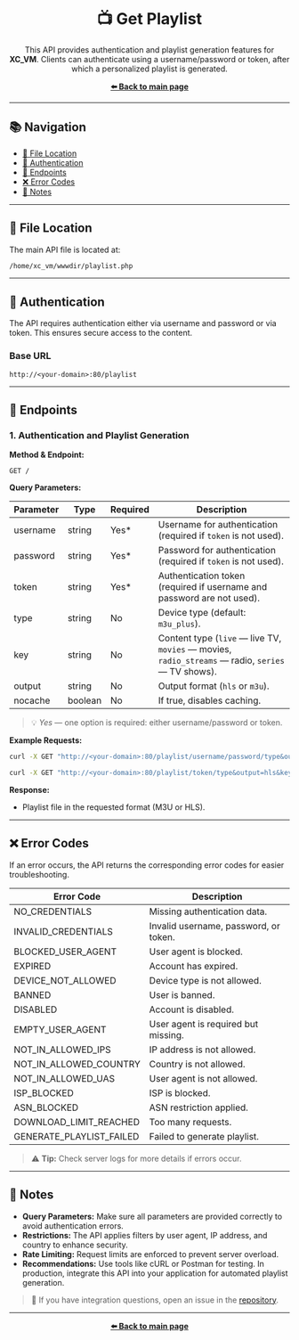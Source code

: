 <h1 align="center">📺 Get Playlist</h1>

<p align="center">
  This API provides authentication and playlist generation features for <b>XC_VM</b>.  
  Clients can authenticate using a username/password or token, after which a personalized playlist is generated.
</p>

<p align="center">
  <a href="../../en/main-page.md"><b>⬅️ Back to main page</b></a>
</p>

---

## 📚 Navigation

* [📂 File Location](#file-location)
* [🔑 Authentication](#authentication)
* [🚀 Endpoints](#endpoints)
* [❌ Error Codes](#error-codes)
* [🧾 Notes](#notes)

---

## 📂 File Location

The main API file is located at:

```bash
/home/xc_vm/wwwdir/playlist.php
```

---

## 🔑 Authentication

The API requires authentication either via username and password or via token.
This ensures secure access to the content.

### Base URL

```http
http://<your-domain>:80/playlist
```

---

## 🚀 Endpoints

### 1. Authentication and Playlist Generation

**Method & Endpoint:**

```http
GET /
```

**Query Parameters:**

| Parameter | Type    | Required | Description                                                                                       |
| --------- | ------- | -------- | ------------------------------------------------------------------------------------------------- |
| username  | string  | Yes*     | Username for authentication (required if `token` is not used).                                    |
| password  | string  | Yes*     | Password for authentication (required if `token` is not used).                                    |
| token     | string  | Yes*     | Authentication token (required if username and password are not used).                            |
| type      | string  | No       | Device type (default: `m3u_plus`).                                                                |
| key       | string  | No       | Content type (`live` — live TV, `movies` — movies, `radio_streams` — radio, `series` — TV shows). |
| output    | string  | No       | Output format (`hls` or `m3u`).                                                                   |
| nocache   | boolean | No       | If true, disables caching.                                                                        |

> 💡 *Yes* — one option is required: either username/password or token.

**Example Requests:**

```bash
curl -X GET "http://<your-domain>:80/playlist/username/password/type&output=hls&key=live"
```

```bash
curl -X GET "http://<your-domain>:80/playlist/token/type&output=hls&key=live"
```

**Response:**

* Playlist file in the requested format (M3U or HLS).

---

## ❌ Error Codes

If an error occurs, the API returns the corresponding error codes for easier troubleshooting.

| Error Code               | Description                           |
| ------------------------ | ------------------------------------- |
| NO_CREDENTIALS           | Missing authentication data.          |
| INVALID_CREDENTIALS      | Invalid username, password, or token. |
| BLOCKED_USER_AGENT       | User agent is blocked.                |
| EXPIRED                  | Account has expired.                  |
| DEVICE_NOT_ALLOWED       | Device type is not allowed.           |
| BANNED                   | User is banned.                       |
| DISABLED                 | Account is disabled.                  |
| EMPTY_USER_AGENT         | User agent is required but missing.   |
| NOT_IN_ALLOWED_IPS       | IP address is not allowed.            |
| NOT_IN_ALLOWED_COUNTRY   | Country is not allowed.               |
| NOT_IN_ALLOWED_UAS       | User agent is not allowed.            |
| ISP_BLOCKED              | ISP is blocked.                       |
| ASN_BLOCKED              | ASN restriction applied.              |
| DOWNLOAD_LIMIT_REACHED   | Too many requests.                    |
| GENERATE_PLAYLIST_FAILED | Failed to generate playlist.          |

> ⚠️ **Tip:** Check server logs for more details if errors occur.

---

## 🧾 Notes

* **Query Parameters:** Make sure all parameters are provided correctly to avoid authentication errors.
* **Restrictions:** The API applies filters by user agent, IP address, and country to enhance security.
* **Rate Limiting:** Request limits are enforced to prevent server overload.
* **Recommendations:** Use tools like cURL or Postman for testing. In production, integrate this API into your application for automated playlist generation.

> 💬 If you have integration questions, open an issue in the [repository](https://github.com/Vateron-Media/XC_VM/issues).

---

<p align="center">
  <a href="../../en/main-page.md"><b>⬅️ Back to main page</b></a>
</p>
